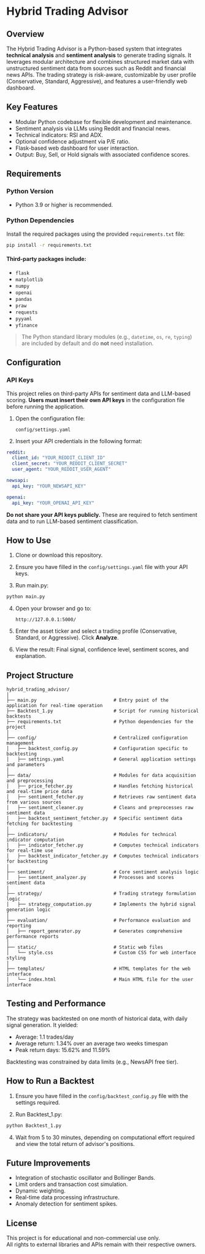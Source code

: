 # Hybrid Trading Advisor

## Overview

The Hybrid Trading Advisor is a Python-based system that integrates **technical analysis** and **sentiment analysis** to generate trading signals. It leverages modular architecture and combines structured market data with unstructured sentiment data from sources such as Reddit and financial news APIs. The trading strategy is risk-aware, customizable by user profile (Conservative, Standard, Aggressive), and features a user-friendly web dashboard.

## Key Features

- Modular Python codebase for flexible development and maintenance.
- Sentiment analysis via LLMs using Reddit and financial news.
- Technical indicators: RSI and ADX.
- Optional confidence adjustment via P/E ratio.
- Flask-based web dashboard for user interaction.
- Output: Buy, Sell, or Hold signals with associated confidence scores.

## Requirements

### Python Version
- Python 3.9 or higher is recommended.

### Python Dependencies

Install the required packages using the provided `requirements.txt` file:

```bash
pip install -r requirements.txt
```

#### Third-party packages include:

- `flask`
- `matplotlib`
- `numpy`
- `openai`
- `pandas`
- `praw`
- `requests`
- `pyyaml`
- `yfinance`

> The Python standard library modules (e.g., `datetime`, `os`, `re`, `typing`) are included by default and do **not** need installation.

## Configuration

### API Keys

This project relies on third-party APIs for sentiment data and LLM-based scoring. **Users must insert their own API keys** in the configuration file before running the application.

1. Open the configuration file:
   ```
   config/settings.yaml
   ```

2. Insert your API credentials in the following format:

```yaml
reddit:
  client_id: "YOUR_REDDIT_CLIENT_ID"
  client_secret: "YOUR_REDDIT_CLIENT_SECRET"
  user_agent: "YOUR_REDDIT_USER_AGENT"

newsapi:
  api_key: "YOUR_NEWSAPI_KEY"

openai:
  api_key: "YOUR_OPENAI_API_KEY"
```

**Do not share your API keys publicly.** These are required to fetch sentiment data and to run LLM-based sentiment classification.

## How to Use

1. Clone or download this repository.

2. Ensure you have filled in the `config/settings.yaml` file with your API keys.

3. Run main.py:

```bash
python main.py
```

4. Open your browser and go to:  
   ```
   http://127.0.0.1:5000/
   ```

5. Enter the asset ticker and select a trading profile (Conservative, Standard, or Aggressive). Click **Analyze**.

6. View the result: Final signal, confidence level, sentiment scores, and explanation.

## Project Structure

```
hybrid_trading_advisor/
│
├── main.py                            # Entry point of the application for real-time operation
├── Backtest_1.py                      # Script for running historical backtests
├── requirements.txt                   # Python dependencies for the project
│
├── config/                            # Centralized configuration management
│   ├── backtest_config.py             # Configuration specific to backtesting
│   ├── settings.yaml                  # General application settings and parameters
│
├── data/                              # Modules for data acquisition and preprocessing
│   ├── price_fetcher.py               # Handles fetching historical and real-time price data
│   ├── sentiment_fetcher.py           # Retrieves raw sentiment data from various sources
│   ├── sentiment_cleaner.py           # Cleans and preprocesses raw sentiment data
│   ├── backtest_sentiment_fetcher.py  # Specific sentiment data fetching for backtesting
│
├── indicators/                        # Modules for technical indicator computation
│   ├── indicator_fetcher.py           # Computes technical indicators for real-time use
│   ├── backtest_indicator_fetcher.py  # Computes technical indicators for backtesting
│
├── sentiment/                         # Core sentiment analysis logic
│   ├── sentiment_analyzer.py          # Processes and scores sentiment data
│
├── strategy/                          # Trading strategy formulation logic
│   ├── strategy_computation.py        # Implements the hybrid signal generation logic
│
├── evaluation/                        # Performance evaluation and reporting
│   ├── report_generator.py            # Generates comprehensive performance reports
│
├── static/                            # Static web files
│   └── style.css                      # Custom CSS for web interface styling
│
├── templates/                         # HTML templates for the web interface
│   └── index.html                     # Main HTML file for the user interface
```

## Testing and Performance

The strategy was backtested on one month of historical data, with daily signal generation. It yielded:
- Average: 1.1 trades/day
- Average return: 1.34% over an average two weeks timespan
- Peak return days: 15.62% and 11.59%

Backtesting was constrained by data limits (e.g., NewsAPI free tier). 

## How to Run a Backtest

1. Ensure you have filled in the `config/backtest_config.py` file with the settings required.

3. Run Backtest_1.py:

```bash
python Backtest_1.py
```
4. Wait from 5 to 30 minutes, depending on computational effort required and view the total return of advisor's positions.

## Future Improvements

- Integration of stochastic oscillator and Bollinger Bands.
- Limit orders and transaction cost simulation.
- Dynamic weighting.
- Real-time data processing infrastructure.
- Anomaly detection for sentiment spikes.

## License

This project is for educational and non-commercial use only.  
All rights to external libraries and APIs remain with their respective owners.
